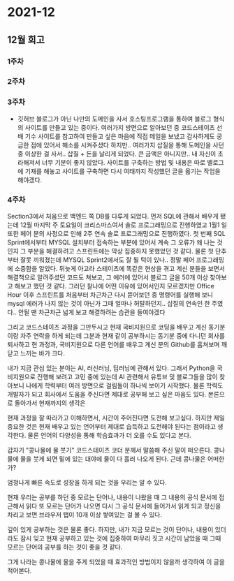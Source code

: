 # 2021-12

## 12월 회고

### 1주차

### 2주차

### 3주차

- 깃허브 블로그가 아닌 나만의 도메인을 사서 호스팅프로그램을 통하여 블로그 형식의 사이트를 만들고 있는 중이다.
  여러가지 방면으로 알아보던 중 코드스테이츠 선배 기수 사이트를 참고하여 만들고 싶은 마음에 직접 메일을 보냈고 감사하게도
  궁금한 점에 있어서 해소를 시켜주셨다 하지만.. 여러가지 삽질을 통해 도메인을 사던 중 이상한 걸 사서.. 삽질 + 돈을 날리게 되었다.
  큰 금액은 아니지만.. 내 자신이 초라해져서 너무 기분이 좋지 않았다.
  사이트를 구축하는 방법 및 내용은 따로 벨로그에 기재를 해놓고 사이트를 구축하면 다시 여태까지 작성했던 글을 옮기는 작업을 해야겠다.

### 4주차

Section3에서 처음으로 백엔드 쪽 DB를 다루게 되었다. 먼저 SQL에 관해서 배우게 됐는데 12월 마지막 주 토요일이 크리스마스여서
솔로 프로그래밍으로 진행하였고 1월1 일 또한 페어 분의 사정으로 인해 2주 연속 솔로 프로그래밍으로 진행하였다.
첫 번째 SQL Sprint에서부터 MYSQL 설치부터 접속하는 부분에 있어서 계속 그 오류가 왜 나는 것인지 그 부분을 해결하려고 스프린트에는 막상
집중하지 못했었던 것 같다. 물론 첫 단추부터 잘못 끼워졌는데 MYSQL Sprint2에서도 잘 될 턱이 있나.. 정말 페어 프로그래밍에 소중함을 알았다.
뒤늦게 아고라 스테이츠에 똑같은 현상을 겪고 계신 분들을 보면서 해결책으로 알려주셨던 코드도 쳐보고, 그 에러에 있어서 블로그 글을 50개 이상 찾아보고 해보고 했던 것 같다. 그러던 찰나에 어떤 이유에 있어서인지 모르겠지만 Office Hour 이후 스프린트를 처음부터 차근차근 다시 뜯어보던 중 명령어를 실행해 보니 mysql 에러가 나지 않는 것이 아닌가 그때 얼마나 허탈하던지.. 삽질의 연속인 한 주였다..
안될 땐 차근차근 넓게 보고 해결하려는 습관을 들여야겠다

그리고 코드스테이츠 과정을 그만두시고 현재 국비지원으로 코딩을 배우고 계신 동기분이랑 자주 연락을 하게 되는데
그분과 현재 같이 공부하시는 동기분 중에 다니던 회사를 퇴사하고 현 과정과, 국비지원으로 다른 언어를 배우고 계신 분의 Github를
훔쳐보며 깨닫고 느끼는 바가 크다.

내가 지금 관심 있는 분야는 AI, 러신러닝, 딥러닝에 관해서 있다.
그래서 Python을 국비지원으로 진행해 보려고 고민 중에 있는데 AI 관련해서 유튜브 및 블로그들을 많이 찾아보니
나에게 학력부터 여러 방면으로 걸림돌이 하나씩 보이기 시작했다. 물론 학력도 개발자가 되고 회사에서 도움을 주신다면
제대로 공부해 보고 싶은 마음도 있다. 본론으로 돌아가서 현재까지의 생각은

현재 과정을 잘 따라가고 이해하면서, 시간이 주어진다면 도전해 보고싶다.
하지만 제일 중요한 것은 현재 배우고 있는 언어부터 제대로 습득하고 도전해야 된다는 점이라고 생각한다.
물론 언어의 다양성을 통해 학습효과가 더 오를 수도 있다고 본다.

갑자기 "콩나물에 물 붓기" 코드스테이츠 코더 분께서 말씀해 주신 말이 떠오른다.
콩나물에 물을 붓게 되면 밑에 있는 대야에 물이 다 흘러 나오게 된다.
근데 콩나물은 어떠한가?

엄청나게 빠른 속도로 성장을 하게 되는 것을 우리는 알 수 있다.

현재 우리는
공부를 하던 중 모르는 단어나, 내용이 나왔을 때 그 내용의 공식 문서에 접근해서 읽다 또 모르는 단어가 나오면
다시 그 공식 문서에 들어가서 읽게 되고 정신을 차리고 보면 브라우저 탭이 10개 이상 쌓여있는 걸 볼 수 있다.

깊이 있게 공부하는 것은 물론 좋다.
하지만, 내가 지금 모르는 것이 단어나, 내용이 있더라도 잠시 잊고
현재 공부하고 있는 것에 집중하여 마무리 짓고 시간이 남았을 때 그때 모르는 단어의 공부를 하는 것이 좋을 것 같다.

그게 나라는 콩나물에 물을 주게 되었을 때 효과적인 방법이지 않을까 생각하여 이 글을 적어본다.
